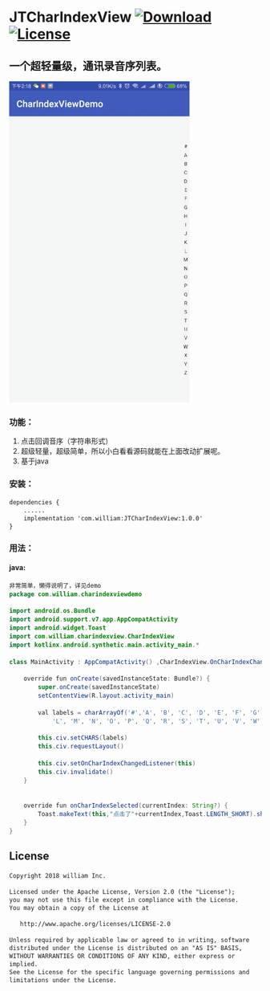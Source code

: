 # JTCharIndexView [ ![Download](https://api.bintray.com/packages/william198824/maven/JTCharIndexView/images/download.svg) ](https://bintray.com/william198824/maven/JTCharIndexView/_latestVersion)  [![License](https://img.shields.io/badge/License-Apache--2.0%20-blue.svg)](./LICENSE)


## 一个超轻量级，通讯录音序列表。

![image](JTCharIndexView.gif)
### 功能：

1. 点击回调音序（字符串形式）
2. 超级轻量，超级简单，所以小白看看源码就能在上面改动扩展呢。
3. 基于java

### 安装：
```
dependencies {
    ......
    implementation 'com.william:JTCharIndexView:1.0.0'
}
```
### 用法：
#### java:
```java
非常简单，懒得说明了，详见demo
package com.william.charindexviewdemo

import android.os.Bundle
import android.support.v7.app.AppCompatActivity
import android.widget.Toast
import com.william.charindexview.CharIndexView
import kotlinx.android.synthetic.main.activity_main.*

class MainActivity : AppCompatActivity() ,CharIndexView.OnCharIndexChangedListener{

    override fun onCreate(savedInstanceState: Bundle?) {
        super.onCreate(savedInstanceState)
        setContentView(R.layout.activity_main)

        val labels = charArrayOf('#','A', 'B', 'C', 'D', 'E', 'F', 'G', 'H', 'I', 'J', 'K',
            'L', 'M', 'N', 'O', 'P', 'Q', 'R', 'S', 'T', 'U', 'V', 'W', 'X', 'Y', 'Z')

        this.civ.setCHARS(labels)
        this.civ.requestLayout()

        this.civ.setOnCharIndexChangedListener(this)
        this.civ.invalidate()
    }


    override fun onCharIndexSelected(currentIndex: String?) {
        Toast.makeText(this,"点击了"+currentIndex,Toast.LENGTH_SHORT).show()
    }
}
```
## License

    Copyright 2018 william Inc.

    Licensed under the Apache License, Version 2.0 (the "License");
    you may not use this file except in compliance with the License.
    You may obtain a copy of the License at

       http://www.apache.org/licenses/LICENSE-2.0

    Unless required by applicable law or agreed to in writing, software
    distributed under the License is distributed on an "AS IS" BASIS,
    WITHOUT WARRANTIES OR CONDITIONS OF ANY KIND, either express or implied.
    See the License for the specific language governing permissions and
    limitations under the License.
